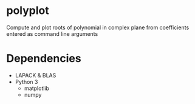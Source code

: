 # polyplot
Compute and plot roots of polynomial in complex plane from coefficients entered as command line arguments 

# Dependencies
- LAPACK & BLAS
- Python 3
    - matplotlib
    - numpy
